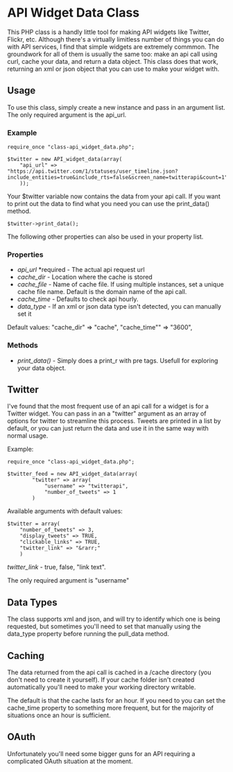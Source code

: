 # API Widget Data Class
	
This PHP class is a handly little tool for making API widgets like Twitter, Flickr, etc. Although there's a virtually limitless number of things you can do with API services, I find that simple widgets are extremely commmon. The groundwork for all of them is usually the same too: make an api call using curl, cache your data, and return a data object. This class does that work, returning an xml or json object that you can use to make your widget with.

## Usage

To use this class, simply create a new instance and pass in an argument list. The only required argument is the api_url. 

### Example

	require_once "class-api_widget_data.php";

	$twitter = new API_widget_data(array(
		"api_url" => "https://api.twitter.com/1/statuses/user_timeline.json?include_entities=true&include_rts=false&screen_name=twitterapi&count=1",
		));

Your $twitter variable now contains the data from your api call. If you want to print out the data to find what you need you can use the print_data() method.
	
	$twitter->print_data();

The following other properties can also be used in your property list.

### Properties

* *api_url* *required - The actual api request url
* *cache_dir* - Location where the cache is stored
* *cache_file* - Name of cache file. If using multiple instances, set a unique cache file name. Default is the domain name of the api call.
* *cache_time* - Defaults to check api hourly.
* *data_type* - If an xml or json data type isn't detected, you can manually set it

Default values:
	"cache_dir" => "cache",
	"cache_time"" => "3600",
				
### Methods
* *print_data()* - Simply does a print_r with pre tags. Usefull for exploring your data object.

## Twitter
I've found that the most frequent use of an api call for a widget is for a Twitter widget. You can pass in an a "twitter" argument as an array of options for twitter to streamline this process. Tweets are printed in a list by default, or you can just return the data and use it in the same way with normal usage.

Example:

	require_once "class-api_widget_data.php";
	
	$twitter_feed = new API_widget_data(array(
			"twitter" => array(
				"username" => "twitterapi",
				"number_of_tweets" => 1
			)

Available arguments with default values:

	$twitter = array(
		"number_of_tweets" => 3,
		"display_tweets" => TRUE,
		"clickable_links" => TRUE,
		"twitter_link" => "&rarr;"
		)

*twitter_link* - true, false, "link text".

The only required argument is "username"
					

## Data Types

The class supports xml and json, and will try to identify which one is being requested, but sometimes you'll need to set that manually using the data_type property before running the pull_data method.

## Caching
The data returned from the api call is cached in a /cache directory (you don't need to create it yourself). If your cache folder isn't created automatically you'll need to make your working directory writable.

The default is that the cache lasts for an hour. If you need to you can set the cache_time property to something more frequent, but for the majority of situations once an hour is sufficient. 

## OAuth
Unfortunately you'll need some bigger guns for an API requiring a complicated OAuth situation at the moment.